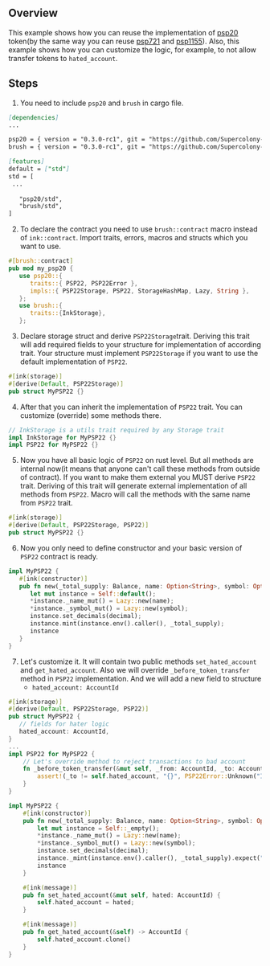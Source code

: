 ## Overview

This example shows how you can reuse the implementation of
[psp20](contracts/token/psp20) token(by the same way you can reuse
[psp721](contracts/token/psp721) and [psp1155](contracts/token/psp1155)). Also, this example shows how you can customize
the logic, for example, to not allow transfer tokens to `hated_account`.

## Steps

1. You need to include `psp20` and `brush` in cargo file.

```markdown
[dependencies]
...

psp20 = { version = "0.3.0-rc1", git = "https://github.com/Supercolony-net/openbrush-contracts", default-features = false }
brush = { version = "0.3.0-rc1", git = "https://github.com/Supercolony-net/openbrush-contracts", default-features = false }

[features]
default = ["std"]
std = [
 ...
   
   "psp20/std",
   "brush/std",
]
```

2. To declare the contract you need to use `brush::contract` macro instead of `ink::contract`. Import traits, errors,
   macros and structs which you want to use.

```rust
#[brush::contract]
pub mod my_psp20 {
   use psp20::{
      traits::{ PSP22, PSP22Error },
      impls::{ PSP22Storage, PSP22, StorageHashMap, Lazy, String },
   };
   use brush::{
      traits::{InkStorage},
   };
```

3. Declare storage struct and derive `PSP22Storage`trait. Deriving this trait will add required fields to your structure
   for implementation of according trait. Your structure must implement `PSP22Storage` if you want to use the default
   implementation of `PSP22`.

```rust
#[ink(storage)]
#[derive(Default, PSP22Storage)]
pub struct MyPSP22 {}
```

4. After that you can inherit the implementation of `PSP22` trait. You can customize (override) some methods there.

```rust
// InkStorage is a utils trait required by any Storage trait
impl InkStorage for MyPSP22 {}
impl PSP22 for MyPSP22 {}
```

5. Now you have all basic logic of `PSP22` on rust level. But all methods are internal now(it means that anyone can't
   call these methods from outside of contract). If you want to make them external you MUST derive `PSP22` trait.
   Deriving of this trait will generate external implementation of all methods from `PSP22`. Macro will call the methods
   with the same name from `PSP22` trait.

```rust
#[ink(storage)]
#[derive(Default, PSP22Storage, PSP22)]
pub struct MyPSP22 {}
```

6. Now you only need to define constructor and your basic version of `PSP22` contract is ready.

```rust
impl MyPSP22 {
   #[ink(constructor)]
   pub fn new(_total_supply: Balance, name: Option<String>, symbol: Option<String>, decimal: u8) -> Self {
      let mut instance = Self::default();
      *instance._name_mut() = Lazy::new(name);
      *instance._symbol_mut() = Lazy::new(symbol);
      instance.set_decimals(decimal);
      instance.mint(instance.env().caller(), _total_supply);
      instance
   }
}
```

7. Let's customize it. It will contain two public methods `set_hated_account` and `get_hated_account`. Also we will
   override `_before_token_transfer` method in `PSP22` implementation. And we will add a new field to structure
   - `hated_account: AccountId`

```rust
#[ink(storage)]
#[derive(Default, PSP22Storage, PSP22)]
pub struct MyPSP22 {
   // fields for hater logic
   hated_account: AccountId,
}
...
impl PSP22 for MyPSP22 {
    // Let's override method to reject transactions to bad account
    fn _before_token_transfer(&mut self, _from: AccountId, _to: AccountId, _amount: Balance) {
        assert!(_to != self.hated_account, "{}", PSP22Error::Unknown("I hate this account!".to_string()).as_ref());
    }
}

impl MyPSP22 {
    #[ink(constructor)]
    pub fn new(_total_supply: Balance, name: Option<String>, symbol: Option<String>, decimal: u8) -> Self {
        let mut instance = Self::_empty();
        *instance._name_mut() = Lazy::new(name);
        *instance._symbol_mut() = Lazy::new(symbol);
        instance.set_decimals(decimal);
        instance._mint(instance.env().caller(), _total_supply).expect("Can't mint tokens");
        instance
    }

    #[ink(message)]
    pub fn set_hated_account(&mut self, hated: AccountId) {
        self.hated_account = hated;
    }

    #[ink(message)]
    pub fn get_hated_account(&self) -> AccountId {
        self.hated_account.clone()
    }
}
```
